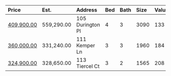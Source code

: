 | Price                                                                                   | Est.       | Address          | Bed | Bath | Size | Value | Days | Lot  | Year | HOA | Open |
| :-------------------------------------------------------------------------------------- | :--------- | :--------------- | :-- | :--- | :--- | :---- | :--- | :--- | :--- | :-- | :--- |
| [409,900.00](https://www.movoto.com/home/105-durington-pl-cary-nc-27518-pid_jp4y43b5jh) | 559,290.00 | 105 Durington Pl | 4   | 3    | 3090 | 133   | 4    | 0.28 | 1990 | 52  |      |
| [360,000.00](https://www.movoto.com/home/111-kemper-ln-cary-nc-27518-413_2339936)       | 331,240.00 | 111 Kemper Ln    | 3   | 3    | 1960 | 184   | 2    | 7405 | 1998 | 101 |      |
| [324,900.00](https://www.movoto.com/home/113-tiercel-ct-cary-nc-27518-413_2339048)      | 328,650.00 | 113 Tiercel Ct   | 3   | 2    | 1565 | 208   | 5    | 4792 | 1985 | 13  |      |